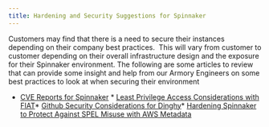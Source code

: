 ```yaml
---
title: Hardening and Security Suggestions for Spinnaker
---
```



Customers may find that there is a need to secure their instances depending on their company best practices.  This will vary from customer to customer depending on their overall infrastructure design and the exposure for their Spinnaker environment.
The following are some articles to review that can provide some insight and help from our Armory Engineers on some best practices to look at when securing their environment
* [CVE Reports for Spinnaker](https://support.armory.io/support?id=kb_article_view&sysparm_article=KB0010414) * [Least Privilege Access Considerations with FIAT](https://support.armory.io/support?id=kb_article_view&sysparm_article=KB0010281)* [Github Security Considerations for Dinghy](https://support.armory.io/support?id=kb_article_view&sysparm_article=KB0010284)* [Hardening Spinnaker to Protect Against SPEL Misuse with AWS Metadata](https://support.armory.io/support?id=kb_article&sysparm_article=KB0010526)
 

